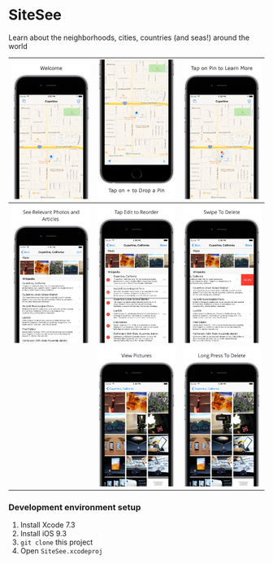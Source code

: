 # SiteSee
Learn about the neighborhoods, cities, countries (and seas!) around the world

<!-- Screenshots here -->

![](Images/0.jpg) |![](Images/1.jpg) | ![](Images/2.jpg) |
|---|---|---
|![](Images/3.jpg) | ![](Images/4.jpg) |![](Images/5.jpg)  
| | ![](Images/6.jpg) | ![](Images/7.jpg)  |

### Development environment setup

1. Install Xcode 7.3
2. Install iOS 9.3
3. `git clone` this project
4. Open `SiteSee.xcodeproj`
